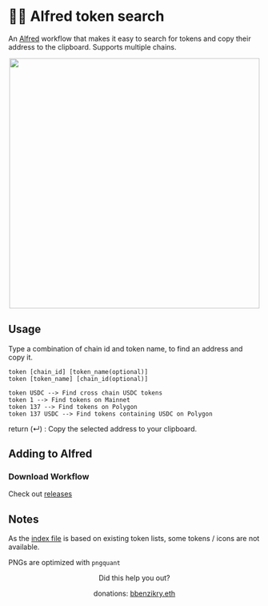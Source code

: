 # 🔎🎩 Alfred token search

An [Alfred](https://www.alfredapp.com/) workflow that makes it easy to search for tokens and copy their address to the clipboard.
Supports multiple chains.

<div width="100%" align="center">
<img width="500" src="https://user-images.githubusercontent.com/1993348/224241747-30050353-a348-4fe0-9486-7b4a7cb2455c.gif" />
</div>

## Usage
Type a combination of chain id and token name, to find an address and copy it.

    token [chain_id] [token_name(optional)]
    token [token_name] [chain_id(optional)]
    
    token USDC --> Find cross chain USDC tokens
    token 1 --> Find tokens on Mainnet
    token 137 --> Find tokens on Polygon
    token 137 USDC --> Find tokens containing USDC on Polygon

return (↵) : Copy the selected address to your clipboard.

## Adding to Alfred 

### Download Workflow
Check out [releases](https://github.com/bbenzikry/alfred-token/releases)

## Notes
As the [index file](./tokens.json) is based on existing token lists, some tokens / icons are not available.

PNGs are optimized with ``pngquant``

<div align="center">
Did this help you out? 
<p>
donations: <a href="https://etherscan.io/address/0x10c97e3e727cb3ee0bafb4f99f63225525150a35">bbenzikry.eth</a>
</p>
</div>

